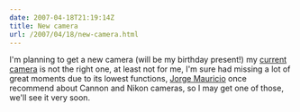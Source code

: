 ```yaml
---
date: 2007-04-18T21:19:14Z
title: New camera
url: /2007/04/18/new-camera.html
---
```


<p>I'm planning to get a new camera (will be my birthday present!) my <a href="http://www.google.com.mx/search?q=Kodak+CD33">current camera</a> is not the right one, at least not for me, I'm sure had missing a lot of great moments due to its lowest functions, <a href="http://djmaucom.blogspot.com/">Jorge Mauricio</a> once recommend about Cannon and Nikon cameras, so I may get one of those, we'll see it very soon.</p>
